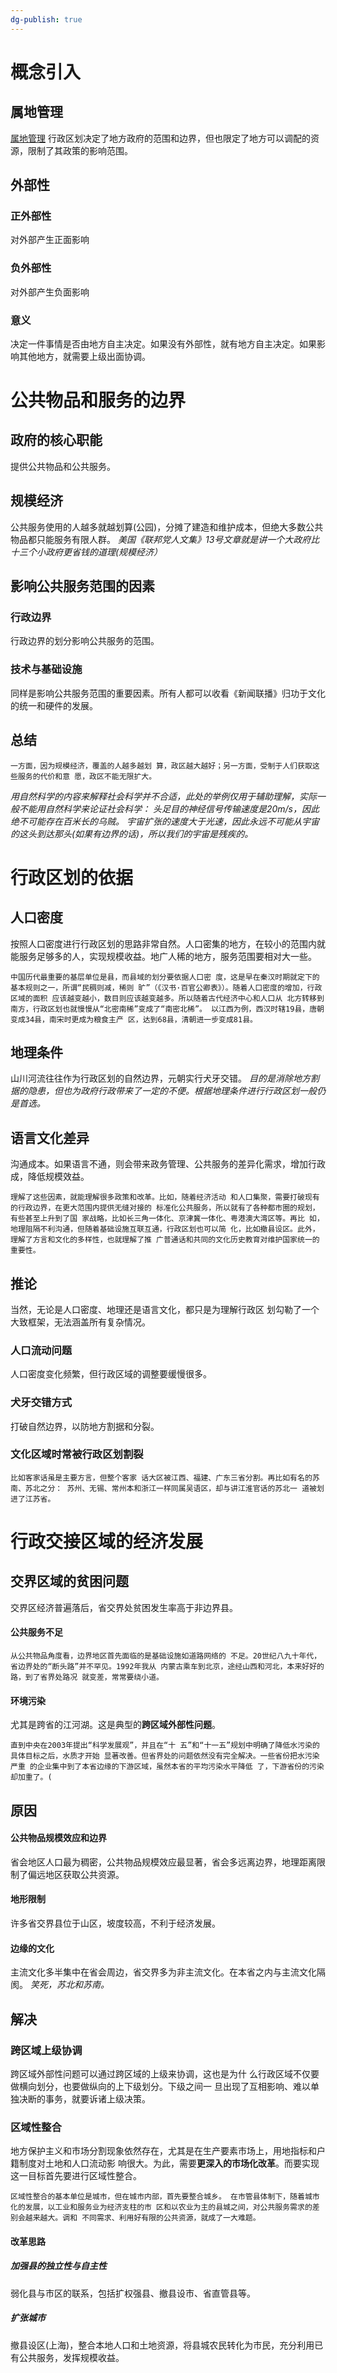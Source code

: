 ```yaml
---
dg-publish: true
---
```

# 概念引入
## 属地管理
[属地管理](obsidian://open?vault=%E5%A4%A7%E4%BA%8C%E4%B8%8B&file=%E5%BD%93%E4%BB%A3%E4%B8%AD%E5%9B%BD%E6%94%BF%E5%BA%9C%E4%B8%8E%E6%94%BF%E6%B2%BB%2Fresource%2F%E5%B1%9E%E5%9C%B0%E7%AE%A1%E7%90%86)
行政区划决定了地方政府的范围和边界，但也限定了地方可以调配的资源，限制了其政策的影响范围。
## 外部性
### 正外部性
对外部产生正面影响
### 负外部性
对外部产生负面影响
### 意义
决定一件事情是否由地方自主决定。如果没有外部性，就有地方自主决定。如果影响其他地方，就需要上级出面协调。

# 公共物品和服务的边界
## 政府的核心职能
提供公共物品和公共服务。
## 规模经济
公共服务使用的人越多就越划算(公园)，分摊了建造和维护成本，但绝大多数公共物品都只能服务有限人群。
*美国《联邦党人文集》13号文章就是讲一个大政府比十三个小政府更省钱的道理(规模经济）*
## 影响公共服务范围的因素
### 行政边界
行政边界的划分影响公共服务的范围。
### 技术与基础设施
同样是影响公共服务范围的重要因素。所有人都可以收看《新闻联播》归功于文化的统一和硬件的发展。
## 总结
```
一方面，因为规模经济，覆盖的人越多越划 算，政区越大越好；另一方面，受制于人们获取这些服务的代价和意 愿，政区不能无限扩大。
```
*用自然科学的内容来解释社会科学并不合适，此处的举例仅用于辅助理解，实际一般不能用自然科学来论证社会科学：
头足目的神经信号传输速度是20m/s，因此绝不可能存在百米长的乌贼。
宇宙扩张的速度大于光速，因此永远不可能从宇宙的这头到达那头(如果有边界的话)，所以我们的宇宙是残疾的。*
# 行政区划的依据
## 人口密度
按照人口密度进行行政区划的思路非常自然。人口密集的地方，在较小的范围内就能服务足够多的人，实现规模收益。地广人稀的地方，服务范围要相对大一些。
```
中国历代最重要的基层单位是县，而县域的划分要依据人口密 度，这是早在秦汉时期就定下的基本规则之一，所谓“民稠则减，稀则 旷”（《汉书·百官公卿表》）。随着人口密度的增加，行政区域的面积 应该越变越小，数目则应该越变越多。所以随着古代经济中心和人口从 北方转移到南方，行政区划也就慢慢从“北密南稀”变成了“南密北稀”。 以江西为例，西汉时辖19县，唐朝变成34县，南宋时更成为粮食主产 区，达到68县，清朝进一步变成81县。
```
## 地理条件
山川河流往往作为行政区划的自然边界，元朝实行犬牙交错。
*目的是消除地方割据的隐患，但也为政府行政带来了一定的不便。根据地理条件进行行政区划一般仍是首选。*
## 语言文化差异
沟通成本。如果语言不通，则会带来政务管理、公共服务的差异化需求，增加行政成，降低规模效益。
```
理解了这些因素，就能理解很多政策和改革。比如，随着经济活动 和人口集聚，需要打破现有的行政边界，在更大范围内提供无缝对接的 标准化公共服务，所以就有了各种都市圈的规划，有些甚至上升到了国 家战略，比如长三角一体化、京津冀一体化、粤港澳大湾区等。再比 如，地理阻隔不利沟通，但随着基础设施互联互通，行政区划也可以简 化，比如撤县设区。此外，理解了方言和文化的多样性，也就理解了推 广普通话和共同的文化历史教育对维护国家统一的重要性。
```
## 推论
当然，无论是人口密度、地理还是语言文化，都只是为理解行政区 划勾勒了一个大致框架，无法涵盖所有复杂情况。
### 人口流动问题
人口密度变化频繁，但行政区域的调整要缓慢很多。
### 犬牙交错方式
打破自然边界，以防地方割据和分裂。
### 文化区域时常被行政区划割裂
```
比如客家话虽是主要方言，但整个客家 话大区被江西、福建、广东三省分割。再比如有名的苏南、苏北之分： 苏州、无锡、常州本和浙江一样同属吴语区，却与讲江淮官话的苏北一 道被划进了江苏省。
```
# 行政交接区域的经济发展
## 交界区域的贫困问题
交界区经济普遍落后，省交界处贫困发生率高于非边界县。
#### 公共服务不足
```
从公共物品角度看，边界地区首先面临的是基础设施如道路网络的 不足。20世纪八九十年代，省边界处的“断头路”并不罕见。1992年我从 内蒙古乘车到北京，途经山西和河北，本来好好的路，到了省界处路况 就变差，常常要绕小道。
```
#### 环境污染
尤其是跨省的江河湖。这是典型的**跨区域外部性问题**。
```
直到中央在2003年提出“科学发展观”，并且在“十 五”和“十一五”规划中明确了降低水污染的具体目标之后，水质才开始 显著改善。但省界处的问题依然没有完全解决。一些省份把水污染严重 的企业集中到了本省边缘的下游区域，虽然本省的平均污染水平降低 了，下游省份的污染却加重了。(
```
## 原因
#### 公共物品规模效应和边界
省会地区人口最为稠密，公共物品规模效应最显著，省会多远离边界，地理距离限制了偏远地区获取公共资源。
#### 地形限制
许多省交界县位于山区，坡度较高，不利于经济发展。
#### 边缘的文化
主流文化多半集中在省会周边，省交界多为非主流文化。在本省之内与主流文化隔阂。
*笑死，苏北和苏南。*

## 解决
### 跨区域上级协调
跨区域外部性问题可以通过跨区域的上级来协调，这也是为什 么行政区域不仅要做横向划分，也要做纵向的上下级划分。下级之间一 旦出现了互相影响、难以单独决断的事务，就要诉诸上级决策。
### **区域性整合**
地方保护主义和市场分割现象依然存在，尤其是在生产要素市场上，用地指标和户籍制度对土地和人口流动影 响很大。为此，需要**更深入的市场化改革**。而要实现这一目标首先要进行区域性整合。
```
区域性整合的基本单位是城市，但在城市内部，首先要整合城乡。 在市管县体制下，随着城市化的发展，以工业和服务业为经济支柱的市 区和以农业为主的县城之间，对公共服务需求的差别会越来越大。调和 不同需求、利用好有限的公共资源，就成了一大难题。
```
#### 改革思路
##### 加强县的独立性与自主性
弱化县与市区的联系，包括扩权强县、撤县设市、省直管县等。
##### 扩张城市
撤县设区(上海)，整合本地人口和土地资源，将县城农民转化为市民，充分利用已有公共服务，发挥规模收益。
